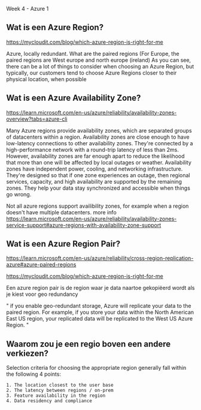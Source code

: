 Week 4 - Azure 1


## Wat is een Azure Region?

https://mycloudit.com/blog/which-azure-region-is-right-for-me

Azure, locally redundant.
What are the paired regions (For Europe, the paired regions are West europe and north europe (ireland)
As you can see, there can be a lot of things to consider when choosing an Azure Region, but typically, our customers tend to choose Azure Regions closer to their physical location, when possible

## Wat is een Azure Availability Zone?

https://learn.microsoft.com/en-us/azure/reliability/availability-zones-overview?tabs=azure-cli

Many Azure regions provide availability zones, which are separated groups of datacenters within a region. Availability zones are close enough to have low-latency connections to other availability zones. They're connected by a high-performance network with a round-trip latency of less than 2ms. However, availability zones are far enough apart to reduce the likelihood that more than one will be affected by local outages or weather. Availability zones have independent power, cooling, and networking infrastructure. They're designed so that if one zone experiences an outage, then regional services, capacity, and high availability are supported by the remaining zones. They help your data stay synchronized and accessible when things go wrong.

Not all azure regions support availibility zones, for example when a region doesn't have multiple datacenters. more info https://learn.microsoft.com/en-us/azure/reliability/availability-zones-service-support#azure-regions-with-availability-zone-support

## Wat is een Azure Region Pair?

https://learn.microsoft.com/en-us/azure/reliability/cross-region-replication-azure#azure-paired-regions

https://mycloudit.com/blog/which-azure-region-is-right-for-me

Een azure region pair is de region waar je data naartoe gekopiëerd wordt als je kiest voor geo redundancy

" if you enable geo-redundant storage, Azure will replicate your data to the paired region. For example, if you store your data within the North American East US region, your replicated data will be replicated to the West US Azure Region. "

## Waarom zou je een regio boven een andere verkiezen?

 Selection criteria for choosing the appropriate region generally fall within the following 4 points:

    1. The location closest to the user base
    2. The latency between regions / on-prem
    3. Feature availability in the region
    4. Data residency and compliance

